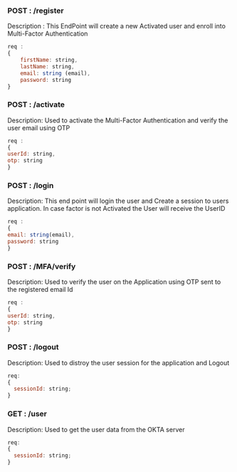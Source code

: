 ### POST : /register

Description : This EndPoint will create a new Activated user and enroll into Multi-Factor Authentication

```js
req :
{
    firstName: string,
    lastName: string,
    email: string (email),
    password: string
}
```

### POST : /activate

Description: Used to activate the Multi-Factor Authentication and verify the user email using OTP

```js
req :
{
userId: string,
otp: string
}
```

### POST : /login

Description: This end point will login the user and Create a session to users application. In case factor is not Activated the User will receive the UserID

```js
req :
{
email: string(email),
password: string
}
```

### POST : /MFA/verify

Description: Used to verify the user on the Application using OTP sent to the registered email Id

```js
req :
{
userId: string,
otp: string
}
```

### POST : /logout

Description: Used to distroy the user session for the application and Logout

```js
req:
{
  sessionId: string;
}
```

### GET : /user

Description: Used to get the user data from the OKTA server

```js
req:
{
  sessionId: string;
}
```
